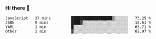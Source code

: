 ### Hi there 👋

<!--
**Hundeklemmen/Hundeklemmen** is a ✨ _special_ ✨ repository because its `README.md` (this file) appears on your GitHub profile.

Here are some ideas to get you started:

- 🔭 I’m currently working on ...
- 🌱 I’m currently learning ...
- 👯 I’m looking to collaborate on ...
- 🤔 I’m looking for help with ...
- 💬 Ask me about ...
- 📫 How to reach me: ...
- 😄 Pronouns: ...
- ⚡ Fun fact: ...
-->
<!--START_SECTION:waka-->
```text
JavaScript   37 mins         ██████████████████▒░░░░░░   73.25 % 
JSON         9 mins          ████▓░░░░░░░░░░░░░░░░░░░░   18.61 % 
YAML         1 min           █░░░░░░░░░░░░░░░░░░░░░░░░   03.71 % 
Other        1 min           ▓░░░░░░░░░░░░░░░░░░░░░░░░   02.97 % 
```
<!--END_SECTION:waka-->
